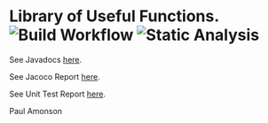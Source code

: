 # Library of Useful Functions.&nbsp;&nbsp;&nbsp;  ![Build Workflow](https://github.com/paul-amonson/libs/actions/workflows/main.yml/badge.svg)  ![Static Analysis](https://github.com/paul-amonson/libs/actions/workflows/codeql-analysis.yml/badge.svg)

See Javadocs [here](http://paul-amonson.github.io/libs/javadoc/index.html).

See Jacoco Report [here](http://paul-amonson.github.io/libs/jacoco/index.html).

See Unit Test Report [here](http://paul-amonson.github.io/libs/test/index.html).

Paul Amonson

